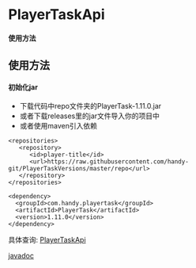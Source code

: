 # PlayerTaskApi

#### 使用方法

## 使用方法

#### 初始化jar
- 下载代码中repo文件夹的PlayerTask-1.11.0.jar
- 或者下载releases里的jar文件导入你的项目中
- 或者使用maven引入依赖

```
<repositories>
   <repository>
      <id>player-title</id>
      <url>https://raw.githubusercontent.com/handy-git/PlayerTaskVersions/master/repo</url>
   </repository>
</repositories>

<dependency>
  <groupId>com.handy.playertask</groupId>
  <artifactId>PlayerTask</artifactId>
  <version>1.11.0</version>
</dependency>
```

具体查询: [PlayerTaskApi](https://github.com/handy-git/PlayerTaskVersions/blob/master/src/main/java/com/handy/playertask/api/PlayerTaskApi.java)


[javadoc](player-task-versions.vercel.app/) 
